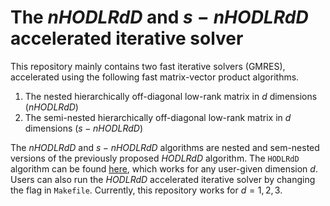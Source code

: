 # The $nHODLRdD$ and $s-nHODLRdD$ accelerated iterative solver 
This repository mainly contains two fast iterative solvers (GMRES), accelerated using the following fast matrix-vector product algorithms.
1. The nested hierarchically off-diagonal low-rank matrix in $d$ dimensions ($nHODLRdD$)
2. The semi-nested hierarchically off-diagonal low-rank matrix in $d$ dimensions ($s-nHODLRdD$)
   
The $nHODLRdD$ and $s-nHODLRdD$ algorithms are nested and sem-nested versions of the previously proposed $HODLRdD$ algorithm. The `HODLRdD` algorithm can be found [here](https://github.com/SAFRAN-LAB/HODLRdD), which works for any user-given dimension $d$.
Users can also run the $HODLRdD$ accelerated iterative solver by changing the flag in `Makefile`. Currently, this repository works for $d=1,2,3$. 

